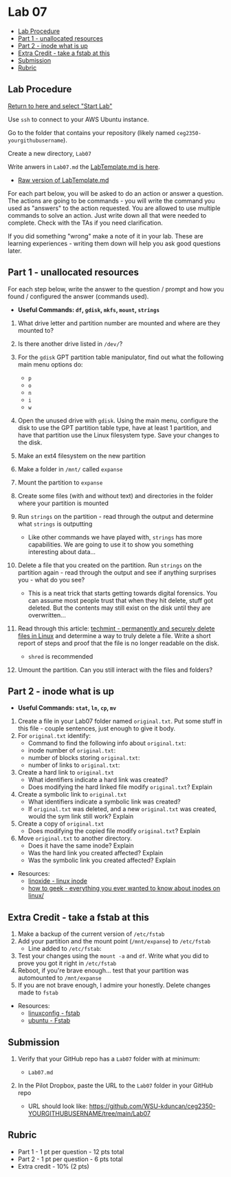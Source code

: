 # Lab 07

- [Lab Procedure](#Lab-Procedure)
- [Part 1 - unallocated resources](#Part-1---unallocated-resources)
- [Part 2 - inode what is up](#Part-2---inode-what-is-up)
- [Extra Credit - take a fstab at this](#Extra-Credit---take-a-fstab-at-this)
- [Submission](#Submission)
- [Rubric](#Rubric)

## Lab Procedure

[Return to here and select "Start Lab"](https://awsacademy.instructure.com/courses/13249/modules/items/1136419)

Use `ssh` to connect to your AWS Ubuntu instance.

Go to the folder that contains your repository (likely named `ceg2350-yourgithubusername`).

Create a new directory, `Lab07`

Write anwers in `Lab07.md` the [LabTemplate.md is here](LabTemplate.md).

- [Raw version of LabTemplate.md](https://raw.githubusercontent.com/pattonsgirl/Spring2022-CEG2350/main/Labs/Lab07/LabTemplate.md)

For each part below, you will be asked to do an action or answer a question. The actions are going to be commands - you will write the command you used as "answers" to the action requested. You are allowed to use multiple commands to solve an action. Just write down all that were needed to complete. Check with the TAs if you need clarification.

If you did something "wrong" make a note of it in your lab. These are learning experiences - writing them down will help you ask good questions later.

## Part 1 - unallocated resources

For each step below, write the answer to the question / prompt and how you found / configured the answer (commands used).

- **Useful Commands: `df`, `gdisk`, `mkfs`, `mount`, `strings`**

1. What drive letter and partition number are mounted and where are they mounted to?
2. Is there another drive listed in `/dev/`?
3. For the `gdisk` GPT partition table manipulator, find out what the following main menu options do:
   - `p`
   - `o`
   - `n`
   - `i`
   - `w`
4. Open the unused drive with `gdisk`. Using the main menu, configure the disk to use the GPT partition table type, have at least 1 partition, and have that partition use the Linux filesystem type. Save your changes to the disk.
5. Make an ext4 filesystem on the new partition
6. Make a folder in `/mnt/` called `expanse`
7. Mount the partition to `expanse`
8. Create some files (with and without text) and directories in the folder where your partition is mounted
9. Run `strings` on the partition - read through the output and determine what `strings` is outputting

   - Like other commands we have played with, `strings` has more capabilities. We are going to use it to show you something interesting about data...

10. Delete a file that you created on the partition. Run `strings` on the partition again - read through the output and see if anything surprises you - what do you see?

    - This is a neat trick that starts getting towards digital forensics. You can assume most people trust that when they hit delete, stuff got deleted. But the contents may still exist on the disk until they are overwritten...

11. Read through this article: [techmint - permanently and securely delete files in Linux](https://www.tecmint.com/permanently-and-securely-delete-files-directories-linux/) and determine a way to truly delete a file. Write a short report of steps and proof that the file is no longer readable on the disk.

    - `shred` is recommended

12. Umount the partition. Can you still interact with the files and folders?

## Part 2 - inode what is up

- **Useful Commands: `stat`, `ln`, `cp`, `mv`**

1. Create a file in your Lab07 folder named `original.txt`. Put some stuff in this file - couple sentences, just enough to give it body.
2. For `original.txt` identify:
   - Command to find the following info about `original.txt`:
   - inode number of `original.txt`:
   - number of blocks storing `original.txt`:
   - number of links to `original.txt`:
3. Create a hard link to `original.txt`
   - What identifiers indicate a hard link was created?
   - Does modifying the hard linked file modify `original.txt`? Explain
4. Create a symbolic link to `original.txt`
   - What identifiers indicate a symbolic link was created?
   - If `original.txt` was deleted, and a new `original.txt` was created, would the sym link still work? Explain
5. Create a copy of `original.txt`
   - Does modifying the copied file modify `original.txt`? Explain
6. Move `original.txt` to another directory.
   - Does it have the same inode? Explain
   - Was the hard link you created affected? Explain
   - Was the symbolic link you created affected? Explain

- Resources:
  - [linoxide - linux inode](https://linoxide.com/linux-inode/)
  - [how to geek - everything you ever wanted to know about inodes on linux/](https://www.howtogeek.com/465350/everything-you-ever-wanted-to-know-about-inodes-on-linux/)

## Extra Credit - take a fstab at this

1. Make a backup of the current version of `/etc/fstab`
2. Add your partition and the mount point (`/mnt/expanse`) to `/etc/fstab`
   - Line added to `/etc/fstab`:
3. Test your changes using the `mount -a` and `df`. Write what you did to prove you got it right in `/etc/fstab`
4. Reboot, if you're brave enough... test that your partition was automounted to `/mnt/expanse`
5. If you are not brave enough, I admire your honestly. Delete changes made to `fstab`

- Resources:
  - [linuxconfig - fstab](https://linuxconfig.org/how-fstab-works-introduction-to-the-etc-fstab-file-on-linux)
  - [ubuntu - Fstab](https://help.ubuntu.com/community/Fstab)

## Submission

1. Verify that your GitHub repo has a `Lab07` folder with at minimum:

   - `Lab07.md`

2. In the Pilot Dropbox, paste the URL to the `Lab07` folder in your GitHub repo
   - URL should look like: https://github.com/WSU-kduncan/ceg2350-YOURGITHUBUSERNAME/tree/main/Lab07

## Rubric

- Part 1 - 1 pt per question - 12 pts total
- Part 2 - 1 pt per question - 6 pts total
- Extra credit - 10% (2 pts)
